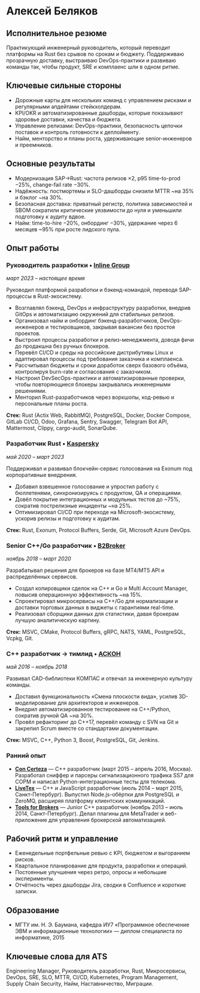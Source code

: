 # Алексей Беляков

## Исполнительное резюме
Практикующий инженерный руководитель, который переводит платформы на Rust без срывов по срокам и бюджету. Поддерживаю прозрачную доставку, выстраиваю DevOps-практики и развиваю команды так, чтобы продукт, SRE и комплаенс шли в одном ритме.

## Ключевые сильные стороны
- Дорожные карты для нескольких команд с управлением рисками и регулярными апдейтами стейкхолдерам.
- KPI/OKR и автоматизированные дашборды, которые показывают здоровье доставки, качества и бюджета.
- Управление релизами: DevOps-практики, безопасность цепочки поставок и контроль готовности к деплойменту.
- Найм, менторство и планы роста, удерживающие senior-инженеров и преемников.

## Основные результаты
- Модернизация SAP→Rust: частота релизов ×2, p95 time-to-prod −25%, change-fail rate −30%.
- Надёжность: постмортемы и SLO-дашборды снизили MTTR ~на 35% и бэклог ~на 30%.
- Безопасная доставка: приватный регистр, политика зависимостей и SBOM сократили критические уязвимости до нуля и уменьшили подготовку к аудиту вдвое.
- Найм: time-to-hire −20%, онбординг −30%, удержание через 6 месяцев ~95% при росте лидского пула.

## Опыт работы

### Руководитель разработки • [Inline Group](https://www.inlinegroup.ru/)
*март 2023 – настоящее время*

Руководил платформой разработки и бэкенд-командой, переводя SAP-процессы в Rust-экосистему.
- Возглавлял бэкенд, DevOps и инфраструктуру разработки, внедрив GitOps и автоматизацию окружений для стабильных релизов.
- Организовал найм и онбординг бэкенд-разработчиков, DevOps-инженеров и тестировщиков, закрывая вакансии без простоя проектов.
- Выстроил процессы разработки и релиз-менеджмента, доводя фичи до продакшна без ручных блокеров.
- Перевёл CI/CD и среды на российские дистрибутивы Linux и адаптировал процессы под требования заказчика и комплаенса.
- Рассчитывал бюджеты и сроки доработок сверх базового объёма, контролируя burn-rate и согласования с заказчиком.
- Настроил DevSecOps-практики и автоматизированные проверки, чтобы повторяющиеся блокеры закрывались инженерными решениями.
- Менторил Rust-разработчиков через воркшопы, код-ревью и персональные планы роста.

**Стек:** Rust (Actix Web, RabbitMQ), PostgreSQL, Docker, Docker Compose, GitLab CI/CD, Odoo, Grafana, Sentry, Swagger, Telegram Bot API, Mattermost, Clippy, cargo-audit, SonarQube.

### Разработчик Rust • [Kaspersky](https://www.kaspersky.com/)
*май 2020 – март 2023*

Поддерживал и развивал блокчейн-сервис голосования на Exonum под корпоративные внедрения.
- Добавил взвешенное голосование и упростил работу с бюллетенями, синхронизируясь с продуктом, QA и операциями.
- Довёл покрытие интеграционных и модульных тестов до ~75%, сократив пострелизные инциденты ~на 25%.
- Оптимизировал CI/CD при переходе на Microsoft-экосистему, ускорив релизы и подготовку к аудитам.

**Стек:** Rust, Exonum, Protocol Buffers, Serde, Git, Microsoft Azure DevOps.

### Senior C++/Go разработчик • [B2Broker](https://b2broker.com/)
*ноябрь 2018 – март 2020*

Разрабатывал решения для брокеров на базе MT4/MT5 API и распределённых сервисов.
- Создал копировщики сделок на C++ и Go и Multi Account Manager, повысив операционную эффективность ~на 15%.
- Спроектировал микросервисы на C++/Go для нормализации и доставки торговых данных в виджеты с гарантиями real-time.
- Реализовал сборщики данных для статистики, давая брокерам лучшую аналитическую картину.

**Стек:** MSVC, CMake, Protocol Buffers, gRPC, NATS, YAML, PostgreSQL, Vcpkg, Git.

### C++ разработчик → тимлид • [АСКОН](https://ascon.ru)
*май 2016 – ноябрь 2018*

Развивал CAD-библиотеки КОМПАС и отвечал за инженерную культуру команды.
- Доставил функциональность «Смена плоскости вида», усилив 3D-моделирование для архитекторов и инженеров.
- Внедрил автоматизированное тестирование на C++/Python, сократив ручной QA ~на 30%.
- Провёл рефакторинг до C++17, перевёл команду с SVN на Git и закрепил Scrum вместе со стандартами документации.

**Стек:** MSVC, C++, Python 3, Boost, PostgreSQL, Git, Jenkins.

### Ранний опыт

- **[Con Certeza](https://concerteza.ru)** — C++ разработчик (март 2015 – апрель 2016, Москва). Разработал сниффер и парсеры сигнализационного трафика SS7 для СОРМ и написал Python-интеграционные тесты для телекома.
- **[LiveTex](https://livetex.ru)** — C++ и JavaScript разработчик (июль 2014 – март 2015, Санкт-Петербург). Выпустил Node.js-обёртки для PostgreSQL и ZeroMQ, расширяя платформу клиентских коммуникаций.
- **[Tools for Brokers](https://t4b.com/)** — Junior C++ разработчик (ноябрь 2013 – июль 2014, Санкт-Петербург). Делал плагины для MetaTrader и веб-приложение для управления брокерской автоматизацией.

## Рабочий ритм и управление
- Еженедельные портфельные ревью с KPI, бюджетом и выгоранием рисков.
- Квартальное планирование для продукта, разработки и операций.
- Постоянные улучшения через ретро, опросы и небольшие эксперименты.
- Отчётность через дашборды Jira, сводки в Confluence и короткие записки.

## Образование
- МГТУ им. Н. Э. Баумана, кафедра ИУ7 «Программное обеспечение ЭВМ и информационные технологии» — диплом специалиста по информатике, 2015

## Ключевые слова для ATS
Engineering Manager, Руководитель разработки, Rust, Микросервисы, DevOps, SRE, SLO, MTTR, CI/CD, Kubernetes, Program Management, Supply Chain Security, Найм, Наставничество, Миграции.
